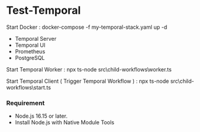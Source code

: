 # Test-Temporal

Start Docker :  docker-compose -f my-temporal-stack.yaml up -d
- Temporal Server
- Temporal UI
- Prometheus
- PostgreSQL


Start Temporal Worker : npx ts-node src\child-workflows\worker.ts


Start Temporal Client ( Trigger Temporal Workflow ) : npx ts-node src\child-workflows\start.ts


### Requirement
- Node.js 16.15 or later.
- Install Node.js with Native Module Tools
